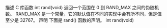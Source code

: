 描述
C 库函数 int rand(void) 返回一个范围在 0 到 RAND_MAX 之间的伪随机数。
RAND_MAX 是一个常量，它的默认值在不同的实现中会有所不同，但是值至少是 32767。
声明
下面是 rand() 函数的声明。
int rand(void)